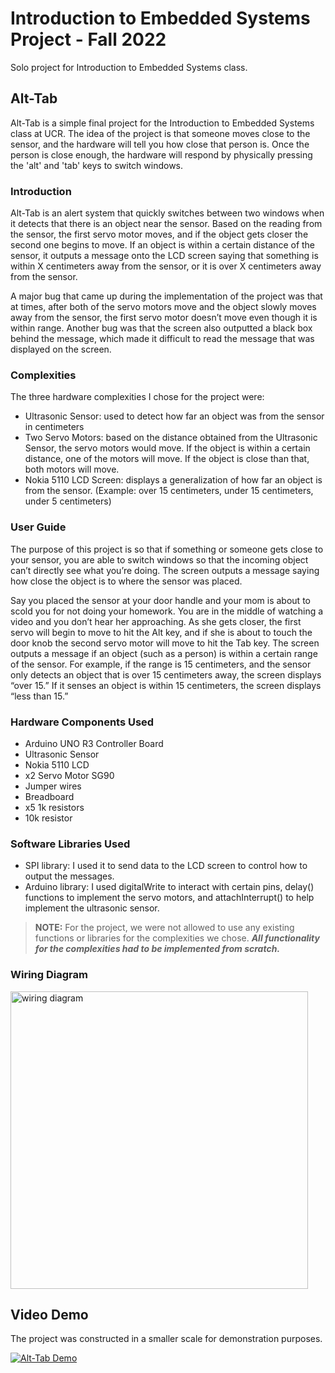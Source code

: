 # Introduction to Embedded Systems Project - Fall 2022

Solo project for Introduction to Embedded Systems class.

## Alt-Tab

Alt-Tab is a simple final project for the Introduction to Embedded Systems class at UCR. The idea of the project is that someone moves close to the sensor, and the hardware will tell you how close that person is. Once the person is close enough, the hardware will respond by physically pressing the 'alt' and 'tab' keys to switch windows.

### Introduction

Alt-Tab is an alert system that quickly switches between two windows when it detects that there is an object near the sensor. Based on the reading from the sensor, the first servo motor moves, and if the object gets closer the second one begins to move. If an object is within a certain distance of the sensor, it outputs a message onto the LCD screen saying that something is within X centimeters away from the sensor, or it is over X centimeters away from the sensor. 

A major bug that came up during the implementation of the project was that at times, after both of the servo motors move and the object slowly moves away from the sensor, the first servo motor doesn’t move even though it is within range. Another bug was that the screen also outputted a black box behind the message, which made it difficult to read the message that was displayed on the screen. 

### Complexities

The three hardware complexities I chose for the project were:
- Ultrasonic Sensor: used to detect how far an object was from the sensor in centimeters
- Two Servo Motors: based on the distance obtained from the Ultrasonic Sensor, the servo motors would move. If the object is within a certain distance, one of the motors will move. If the object is close than that, both motors will move.
- Nokia 5110 LCD Screen: displays a generalization of how far an object is from the sensor. (Example: over 15 centimeters, under 15 centimeters, under 5 centimeters)

### User Guide

The purpose of this project is so that if something or someone gets close to your sensor, you are able to switch windows so that the incoming object can’t directly see what you’re doing. The screen outputs a message saying how close the object is to where the sensor was placed. 

Say you placed the sensor at your door handle and your mom is about to scold you for not doing your homework. You are in the middle of watching a video and you don’t hear her approaching. As she gets closer, the first servo will begin to move to hit the Alt key, and if she is about to touch the door knob the second servo motor will move to hit the Tab key. The screen outputs a message if an object (such as a person) is within a certain range of the sensor. For example, if the range is 15 centimeters, and the sensor only detects an object that is over 15 centimeters  away, the screen displays “over 15.” If it senses an object is within 15 centimeters, the screen displays “less than 15.”

### Hardware Components Used
- Arduino UNO R3 Controller Board
- Ultrasonic Sensor
- Nokia 5110 LCD
- x2 Servo Motor SG90
- Jumper wires
- Breadboard
- x5 1k resistors
- 10k resistor

### Software Libraries Used
- SPI library: I used it to send data to the LCD screen to control how to output the messages.
- Arduino library: I used digitalWrite to interact with certain pins, delay() functions to implement the servo motors, and attachInterrupt() to help implement the ultrasonic sensor. 

> **NOTE:** For the project, we were not allowed to use any existing functions or libraries for the complexities we chose. ***All functionality for the complexities had to be implemented from scratch.***

### Wiring Diagram

<img width="476" alt="wiring diagram" src="https://github.com/user-attachments/assets/3162cab7-e766-4e5d-a48f-bd7fcd3e15e3">

## Video Demo

The project was constructed in a smaller scale for demonstration purposes.

[![Alt-Tab Demo](https://img.youtube.com/vi/2yt9DnhKEvY/0.jpg)](https://www.youtube.com/watch?v=2yt9DnhKEvY)
